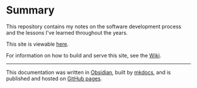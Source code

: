 # Summary

This repository contains my notes on the software development process and the lessons I've learned throughout the years.

This site is viewable [here](https://lrzmroczek.github.io/software-development-lessons/).

For information on how to build and serve this site, see the [Wiki](https://github.com/lrzmroczek/software-development-lessons/wiki).

---

This documentation was written in [Obsidian](https://obsidian.md/), built by [mkdocs](https://www.mkdocs.org/), and is published and hosted on [GitHub pages](https://pages.github.com/).